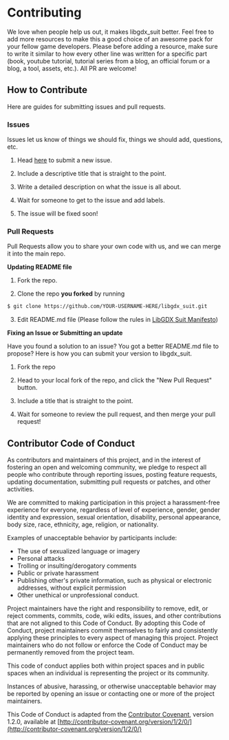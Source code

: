 
# Contributing

We love when people help us out, it makes libgdx_suit better.
Feel free to add more resources to make this a good choice of an awesome pack for your fellow game developers.
Please before adding a resource, make sure to write it similar to how every other line was written for a specific part (book, youtube tutorial, tutorial series from a blog, an official forum or a blog, a tool, assets, etc.). All PR are welcome!

## How to Contribute

Here are guides for submitting issues and pull requests.

### Issues

Issues let us know of things we should fix, things we should add, questions, etc.

1) Head [here](https://github.com/jelhouss/libgdx_suit/issues/new) to submit a new issue.

2) Include a descriptive title that is straight to the point.

3) Write a detailed description on what the issue is all about.

4) Wait for someone to get to the issue and add labels.

5) The issue will be fixed soon!


### Pull Requests

Pull Requests allow you to share your own code with us, and we can merge it into the main repo.

**Updating README file**

1) Fork the repo.

2) Clone the repo **you forked** by running
```sh
$ git clone https://github.com/YOUR-USERNAME-HERE/libgdx_suit.git
```

3) Edit README.md file (Please follow the rules in [LibGDX Suit Manifesto](https://github.com/jelhouss/libgdx_suit/blob/master/MANIFESTO.md))

**Fixing an Issue or Submitting an update**

Have you found a solution to an issue? You got a better README.md file to propose? Here is how you can submit your version to libgdx_suit.

1) Fork the repo

1) Head to your local fork of the repo, and click the "New Pull Request" button.

2) Include a title that is straight to the point.

3) Wait for someone to review the pull request, and then merge your pull request!

## Contributor Code of Conduct

As contributors and maintainers of this project, and in the interest of fostering an open and
welcoming community, we pledge to respect all people who contribute through reporting issues,
posting feature requests, updating documentation, submitting pull requests or patches, and other
activities.

We are committed to making participation in this project a harassment-free experience for everyone,
regardless of level of experience, gender, gender identity and expression, sexual orientation,
disability, personal appearance, body size, race, ethnicity, age, religion, or nationality.

Examples of unacceptable behavior by participants include:

* The use of sexualized language or imagery
* Personal attacks
* Trolling or insulting/derogatory comments
* Public or private harassment
* Publishing other's private information, such as physical or electronic addresses, without explicit
  permission
* Other unethical or unprofessional conduct.

Project maintainers have the right and responsibility to remove, edit, or reject comments, commits,
code, wiki edits, issues, and other contributions that are not aligned to this Code of Conduct. By
adopting this Code of Conduct, project maintainers commit themselves to fairly and consistently
applying these principles to every aspect of managing this project. Project maintainers who do not
follow or enforce the Code of Conduct may be permanently removed from the project team.

This code of conduct applies both within project spaces and in public spaces when an individual is
representing the project or its community.

Instances of abusive, harassing, or otherwise unacceptable behavior may be reported by opening an
issue or contacting one or more of the project maintainers.

This Code of Conduct is adapted from the [Contributor Covenant](http://contributor-covenant.org),
version 1.2.0, available at
[http://contributor-covenant.org/version/1/2/0/](http://contributor-covenant.org/version/1/2/0/)
